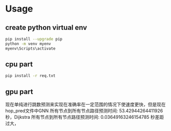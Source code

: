 # Usage

## create python virtual env

```bash
pip install --upgrade pip
python -m venv myenv
myenv\Scripts\activate
```

## cpu part

```bash
pip install -r req.txt
```

## gpu part

现在单纯进行跳数预测来实现在准确率在一定范围的情况下使速度更快，但是现在hop_pred文件中GNN 所有节点到所有节点路径预测时间: 53.42944264411926 秒，Dijkstra 所有节点到所有节点路径预测时间: 0.03649163246154785 秒差距过大，
